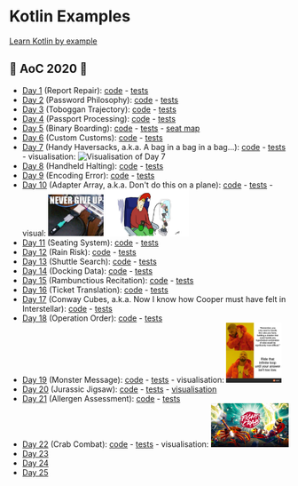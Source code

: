 # Kotlin Examples

[Learn Kotlin by example](https://play.kotlinlang.org/byExample/overview?_ga=2.185933865.1666331684.1604597595-1007222991.1603743628)

## 🎄 AoC 2020 🎅
- [Day 1](https://adventofcode.com/2020/day/1) (Report Repair): [code](src/main/kotlin/adventOfCode2020/day1/Day1.kt) - [tests](src/test/kotlin/adventOfCode2020/day1/Day1KtTest.kt)
- [Day 2](https://adventofcode.com/2020/day/2) (Password Philosophy): [code](src/main/kotlin/adventOfCode2020/day2/Day2.kt) - [tests](src/test/kotlin/adventOfCode2020/day2/Day2KtTest.kt)
- [Day 3](https://adventofcode.com/2020/day/3) (Toboggan Trajectory): [code](src/main/kotlin/adventOfCode2020/day3/Day3.kt) - [tests](src/test/kotlin/adventOfCode2020/day3/Day3KtTest.kt)
- [Day 4](https://adventofcode.com/2020/day/4) (Passport Processing): [code](src/main/kotlin/adventOfCode2020/day4/Day4.kt) - [tests](src/test/kotlin/adventOfCode2020/day4/Day4KtTest.kt)
- [Day 5](https://adventofcode.com/2020/day/5) (Binary Boarding): [code](src/main/kotlin/adventOfCode2020/day5/Day5.kt) - [tests](src/test/kotlin/adventOfCode2020/day5/Day5KtTest.kt) - [seat map](src/main/kotlin/adventOfCode2020/day5/seatMap)
- [Day 6](https://adventofcode.com/2020/day/6) (Custom Customs): [code](src/main/kotlin/adventOfCode2020/day6/Day6.kt) - [tests](src/test/kotlin/adventOfCode2020/day6/Day6KtTest.kt)
- [Day 7](https://adventofcode.com/2020/day/7) (Handy Haversacks, a.k.a. A bag in a bag in a bag...): [code](src/main/kotlin/adventOfCode2020/day7/Day7.kt) - [tests](src/test/kotlin/adventOfCode2020/day7/Day7KtTest.kt) - visualisation: <img src="https://i.redd.it/gx6l9oavzp361.jpg" alt="Visualisation of Day 7" width="80"/>
- [Day 8](https://adventofcode.com/2020/day/8) (Handheld Halting): [code](src/main/kotlin/adventOfCode2020/day8/Day8.kt) - [tests](src/test/kotlin/adventOfCode2020/day8/Day8KtTest.kt)   
- [Day 9](https://adventofcode.com/2020/day/9) (Encoding Error): [code](src/main/kotlin/adventOfCode2020/day9/Day9.kt) - [tests](src/test/kotlin/adventOfCode2020/day9/Day9KtTest.kt)   
- [Day 10](https://adventofcode.com/2020/day/10) (Adapter Array, a.k.a. Don't do this on a plane): [code](src/main/kotlin/adventOfCode2020/day10/Day10.kt) - [tests](src/test/kotlin/adventOfCode2020/day10/Day10KtTest.kt) - visual: <img src="src/main/kotlin/adventOfCode2020/day10/day10.jpg" alt="Visualisation of Day 10" width="100" /> <img src="src/main/kotlin/adventOfCode2020/day10/day10_2.jpg" alt="Visualisation of Day 10" width="150" />
- [Day 11](https://adventofcode.com/2020/day/11) (Seating System): [code](src/main/kotlin/adventOfCode2020/day11/Day11.kt) - [tests](src/test/kotlin/adventOfCode2020/day11/Day11KtTest.kt) 
- [Day 12](https://adventofcode.com/2020/day/12) (Rain Risk): [code](src/main/kotlin/adventOfCode2020/day12/Day12.kt) - [tests](src/test/kotlin/adventOfCode2020/day12/Day12KtTest.kt) 
- [Day 13](https://adventofcode.com/2020/day/13) (Shuttle Search): [code](src/main/kotlin/adventOfCode2020/day13/Day13.kt) - [tests](src/test/kotlin/adventOfCode2020/day13/Day13KtTest.kt) 
- [Day 14](https://adventofcode.com/2020/day/14) (Docking Data): [code](src/main/kotlin/adventOfCode2020/day14/Day14.kt) - [tests](src/test/kotlin/adventOfCode2020/day14/Day14KtTest.kt) 
- [Day 15](https://adventofcode.com/2020/day/15) (Rambunctious Recitation): [code](src/main/kotlin/adventOfCode2020/day15/Day15.kt) - [tests](src/test/kotlin/adventOfCode2020/day15/Day15KtTest.kt) 
- [Day 16](https://adventofcode.com/2020/day/16) (Ticket Translation): [code](src/main/kotlin/adventOfCode2020/day16/Day16.kt) - [tests](src/test/kotlin/adventOfCode2020/day16/Day16KtTest.kt)
- [Day 17](https://adventofcode.com/2020/day/17) (Conway Cubes, a.k.a. Now I know how Cooper must have felt in Interstellar): [code](src/main/kotlin/adventOfCode2020/day17/Day17.kt) - [tests](src/test/kotlin/adventOfCode2020/day17/Day17KtTest.kt) 
- [Day 18](https://adventofcode.com/2020/day/18) (Operation Order): [code](src/main/kotlin/adventOfCode2020/day18/Day18.kt) - [tests](src/test/kotlin/adventOfCode2020/day18/Day18KtTest.kt)
- [Day 19](https://adventofcode.com/2020/day/19) (Monster Message): [code](src/main/kotlin/adventOfCode2020/day19/Day19.kt) - [tests](src/test/kotlin/adventOfCode2020/day19/Day19KtTest.kt) - visualisation: <img src="src/main/kotlin/adventOfCode2020/day19/meme_of_the_day.jpg" alt="Visualisation of Day 19" width="100"/>
- [Day 20](https://adventofcode.com/2020/day/20) (Jurassic Jigsaw): [code](src/main/kotlin/adventOfCode2020/day20/Day20.kt) - [tests](src/test/kotlin/adventOfCode2020/day20/Day20KtTest.kt) - [visualisation](https://refined-github-html-preview.kidonng.workers.dev/martapanc/kotlin-koans/raw/master/src/main/kotlin/adventOfCode2020/day20/render/sea.html)
- [Day 21](https://adventofcode.com/2020/day/21) (Allergen Assessment): [code](src/main/kotlin/adventOfCode2020/day21/Day21.kt) - [tests](src/test/kotlin/adventOfCode2020/day21/Day21KtTest.kt)
- [Day 22](https://adventofcode.com/2020/day/22) (Crab Combat): [code](src/main/kotlin/adventOfCode2020/day22/Day22.kt) - [tests](src/test/kotlin/adventOfCode2020/day22/Day22KtTest.kt) - visualisation: <img src="src/main/kotlin/adventOfCode2020/day22/fight-crab.jpg" alt="Visualisation of Day 22" width="140"/>
- [Day 23](https://adventofcode.com/2020/day/23)
- [Day 24](https://adventofcode.com/2020/day/24)
- [Day 25](https://adventofcode.com/2020/day/25)
